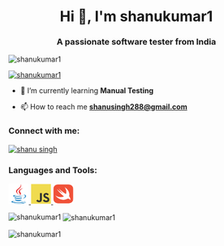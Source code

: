 <h1 align="center">Hi 👋, I'm shanukumar1</h1>
<h3 align="center">A passionate software tester from India</h3>

<p align="left"> <img src="https://komarev.com/ghpvc/?username=shanukumar1&label=Profile%20views&color=0e75b6&style=flat" alt="shanukumar1" /> </p>

<p align="left"> <a href="https://github.com/ryo-ma/github-profile-trophy"><img src="https://github-profile-trophy.vercel.app/?username=shanukumar1" alt="shanukumar1" /></a> </p>

- 🌱 I’m currently learning **Manual Testing**

- 📫 How to reach me **shanusingh288@gmail.com**

<h3 align="left">Connect with me:</h3>
<p align="left">
<a href="https://linkedin.com/in/shanu singh" target="blank"><img align="center" src="https://raw.githubusercontent.com/rahuldkjain/github-profile-readme-generator/master/src/images/icons/Social/linked-in-alt.svg" alt="shanu singh" height="30" width="40" /></a>
</p>

<h3 align="left">Languages and Tools:</h3>
<p align="left"> <a href="https://www.java.com" target="_blank" rel="noreferrer"> <img src="https://raw.githubusercontent.com/devicons/devicon/master/icons/java/java-original.svg" alt="java" width="40" height="40"/> </a> <a href="https://developer.mozilla.org/en-US/docs/Web/JavaScript" target="_blank" rel="noreferrer"> <img src="https://raw.githubusercontent.com/devicons/devicon/master/icons/javascript/javascript-original.svg" alt="javascript" width="40" height="40"/> </a> <a href="https://developer.apple.com/swift/" target="_blank" rel="noreferrer"> <img src="https://raw.githubusercontent.com/devicons/devicon/master/icons/swift/swift-original.svg" alt="swift" width="40" height="40"/> </a> </p>

<p><img align="left" src="https://github-readme-stats.vercel.app/api/top-langs?username=shanukumar1&show_icons=true&locale=en&layout=compact" alt="shanukumar1" /></p>

<p>&nbsp;<img align="center" src="https://github-readme-stats.vercel.app/api?username=shanukumar1&show_icons=true&locale=en" alt="shanukumar1" /></p>

<p><img align="center" src="https://github-readme-streak-stats.herokuapp.com/?user=shanukumar1&" alt="shanukumar1" /></p>

